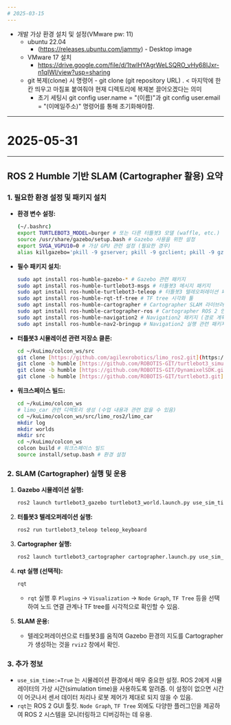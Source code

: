 ```yaml
---
# 2025-03-15
---
```

- 개발 가상 환경 설치 및 설정(VMware pw: 11)
  - ubuntu 22.04 
    - (https://releases.ubuntu.com/jammy) - Desktop image
  - VMware 17 설치
    - https://drive.google.com/file/d/1twlHYAgrWeLSQRO_vHy68lJxr-n1qIWl/view?usp=sharing
  - git 복제(clone) 시 명령어 - git clone (git repository URL) . < 마지막에 한칸 띄우고 마침표 붙여줘야 현재 디렉토리에 복제본 끌어오겠다는 의미
    - 초기 세팅시 git config user.name = "(이름)"과 git config user.email = "(이메일주소)" 명령어를 통해 초기화해야함.


---
# 2025-05-31
---
## ROS 2 Humble 기반 SLAM (Cartographer 활용) 요약

### 1. 필요한 환경 설정 및 패키지 설치

* **환경 변수 설정:**

    ```bash
    (~/.bashrc)
    export TURTLEBOT3_MODEL=burger # 또는 다른 터틀봇3 모델 (waffle, etc.)
    source /usr/share/gazebo/setup.bash # Gazebo 사용을 위한 설정
    export SVGA_VGPU10=0 # 가상 GPU 관련 설정 (필요한 경우)
    alias killgazebo='pkill -9 gzserver; pkill -9 gzclient; pkill -9 gzweb; pkill -9 gzbridge' # Gazebo 관련 프로세스 종료 alias
    ```

* **필수 패키지 설치:**

    ```bash
    sudo apt install ros-humble-gazebo-* # Gazebo 관련 패키지
    sudo apt install ros-humble-turtlebot3-msgs # 터틀봇3 메시지 패키지
    sudo apt install ros-humble-turtlebot3-teleop # 터틀봇3 텔레오퍼레이션 패키지
    sudo apt install ros-humble-rqt-tf-tree # TF tree 시각화 툴
    sudo apt install ros-humble-cartographer # Cartographer SLAM 라이브러리
    sudo apt install ros-humble-cartographer-ros # Cartographer ROS 2 인터페이스
    sudo apt install ros-humble-navigation2 # Navigation2 패키지 (경로 계획, 장애물 회피 등)
    sudo apt install ros-humble-nav2-bringup # Navigation2 실행 관련 패키지
    ```

* **터틀봇3 시뮬레이션 관련 저장소 클론:**

    ```bash
    cd ~/kuLimo/colcon_ws/src
    git clone [https://github.com/agilexrobotics/limo_ros2.git](https://github.com/agilexrobotics/limo_ros2.git) # LIMO 로봇 관련
    git clone -b humble [https://github.com/ROBOTIS-GIT/turtlebot3_simulations.git](https://github.com/ROBOTIS-GIT/turtlebot3_simulations.git) # 터틀봇3 시뮬레이션
    git clone -b humble [https://github.com/ROBOTIS-GIT/DynamixelSDK.git](https://github.com/ROBOTIS-GIT/DynamixelSDK.git) # 다이나믹셀 SDK (터틀봇3 구동기 제어)
    git clone -b humble [https://github.com/ROBOTIS-GIT/turtlebot3.git](https://github.com/ROBOTIS-GIT/turtlebot3.git) # 터틀봇3 관련 핵심 패키지
    ```

* **워크스페이스 빌드:**

    ```bash
    cd ~/kuLimo/colcon_ws
    # limo_car 관련 디렉토리 생성 (수업 내용과 관련 없을 수 있음)
    cd ~/kuLimo/colcon_ws/src/limo_ros2/limo_car
    mkdir log
    mkdir worlds
    mkdir src
    cd ~/kuLimo/colcon_ws
    colcon build # 워크스페이스 빌드
    source install/setup.bash # 환경 설정
    ```

### 2. SLAM (Cartographer) 실행 및 운용

1.  **Gazebo 시뮬레이션 실행:**

    ```bash
    ros2 launch turtlebot3_gazebo turtlebot3_world.launch.py use_sim_time:=True # use_sim_time 중요!
    ```

2.  **터틀봇3 텔레오퍼레이션 실행:**

    ```bash
    ros2 run turtlebot3_teleop teleop_keyboard
    ```

3.  **Cartographer 실행:**

    ```bash
    ros2 launch turtlebot3_cartographer cartographer.launch.py use_sim_time:=true # use_sim_time 중요!
    ```

4.  **rqt 실행 (선택적):**

    ```bash
    rqt
    ```

    * `rqt` 실행 후 `Plugins` -> `Visualization` -> `Node Graph`, `TF Tree` 등을 선택하여 노드 연결 관계나 TF tree를 시각적으로 확인할 수 있음.

5.  **SLAM 운용:**

    * 텔레오퍼레이션으로 터틀봇3를 움직여 Gazebo 환경의 지도를 Cartographer가 생성하는 것을 `rviz2` 창에서 확인.

### 3. 추가 정보

* `use_sim_time:=True` 는 시뮬레이션 환경에서 매우 중요한 설정.
  ROS 2에게 시뮬레이터의 가상 시간(simulation time)을 사용하도록 알려줌.
  이 설정이 없으면 시간이 어긋나서 센서 데이터 처리나 로봇 제어가 제대로 되지 않을 수 있음.
* `rqt`는 ROS 2 GUI 툴킷. `Node Graph`, `TF Tree` 외에도 다양한 플러그인을 제공하여 ROS 2 시스템을 모니터링하고 디버깅하는 데 유용.
